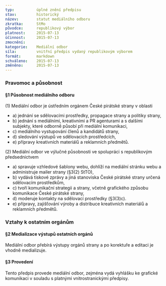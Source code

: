 ```yaml
---
typ:          úplné znění předpisu
stav:         historický
název:        statut mediálního odboru
zkratka:      StMo
původce:      republikový výbor
platnost:     2015-07-13
účinnost:     2015-07-13
zmocnění:     
kategorie:    Mediální odbor
síla:         vnitřní předpis vydaný republikovým výborem
formát:       markdown
schváleno:    2015-07-13
změněno:      2015-07-13
---
```


### Pravomoc a působnost

#### §1 Působnost mediálního odboru

(1) Mediální odbor je ústředním orgánem České pirátské strany v oblasti

* a) jednání se sdělovacími prostředky, propagace strany a politiky strany,
* b) jednání s mediálními, kreativními a PR agenturami a s dalšími subjekty, které odborně působí při mediální komunikaci,
* c) mediálního vystupování členů a kandidátů strany,
* d) sledování výstupů ve sdělovacích prostředcích,
* e) přípravy kreativních materiálů a reklamních předmětů.

(2) Mediální odbor ve výlučné působnosti ve spolupráci s republikovým předsednictvem

* a) spravuje vzhledové šablony webu, dohlíží na mediální stránku webu a administruje mailer strany  (§3(2) StTO),
* b) vydává tiskové zprávy a jiná stanoviska České pirátské strany určená sdělovacím prostředkům,
* c) tvoří komunikační strategii a strany, včetně grafického způsobu komunikace České pirátské strany,
* d) moderuje kontakty na sdělovací prostředky (§3(3)c).
* e) přípravy, zajišťování výroby a distribuce kreativních materiálů a reklamních předmětů.

### Vztahy k ostatním orgánům

#### §2 Medializace výstupů ostatních orgánů

Mediální odbor přebírá výstupy orgánů strany a po korektuře a editaci je vhodně medializuje.

#### §3 Provedení

Tento předpis provede mediální odbor, zejména vydá vyhlášku ke grafické komunikaci v souladu s platnými vnitrostranickými předpisy.
